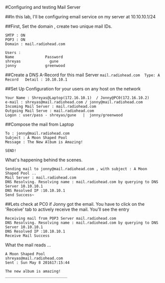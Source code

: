 #Configuring and testing Mail Server 

##In this lab, I'll be configuring email service on my server at 10.10.10.1/24 

##First, Set the domain , create two unique mail IDs.

```
SMTP : ON
POP3 : ON 
Domain : mail.radiohead.com
``` 

```
Users : 
Name              Password
shreyas             gune
jonny             greenwood 
```

##Create a DNS A-Record for this mail Server 
`mail.radiohead.com  Type: A Record   Detail : 10.10.10.1 `

##Set Up Configuration for your users on any host on the network 
```
Your Name : Shreyas@Laptop(172.16.10.1)  / Jonny@PC0(172.16.10.2)
e-mail : shreyas@mail.radiohead.com / jonny@mail.radiohead.com 
Incoming Mail Server : mail.radiohead.com 
Outgoing Mail Serve : mail.radiohead.com
Logon : user/pass - shreyas/gune   |  jonny/greenwood 
```

##Compose the mail from Laptop
```
To : jonny@mail.radiohead.com 
Subject : A Moon Shaped Pool 
Message : The New Album is Amazing!

SEND!
```
What's happening behind the scenes.
```
Sending mail to jonny@mail.radiohead.com , with subject : A Moon Shaped Pool .. 
Mail Server : mail.radiohead.com 
DNS Resolving. Resolving name : mail.radiohead.com by querying to DNS Server 10.10.10.1 
DNS Resolved IP :10.10.10.1 
Send Success~
```

##Lets check at PC0 if Jonny got the email. 
You have to click on the 'Receive' tab to actively receive the mail. You'll see the entry

```
Receiving mail from POP3 Server mail.radiohead.com
DNS Resolving. Resolving name : mail.radiohead.com by querying to DNS Server 10.10.10.1 
DNS Resolved IP :10.10.10.1 
Receive Mail Success 
```
What the mail reads ...
```
A Moon Shaped Pool
shreyas@mail.radiohead.com
Sent : Sun May 8 201617:15:44

The new album is amazing! 
____________________________
```









